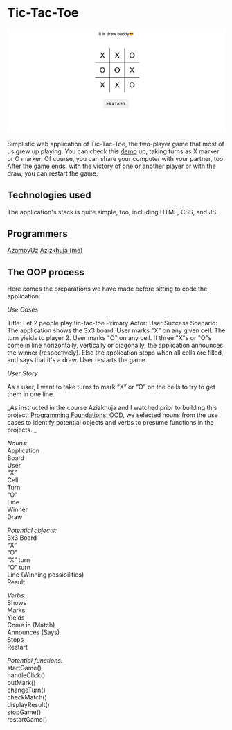 # Tic-Tac-Toe

![Screenshot](newtictactoe.png)

Simplistic web application of Tic-Tac-Toe, the two-player game that most of us grew up playing. You can check this 
[demo](https://minetictactoe.netlify.app/) up, taking turns as X marker or O marker. Of course, you can share your computer with your partner, too. After the game ends, with the victory of one or another player or with the draw, you can restart the game. 

## Technologies used

The application's stack is quite simple, too, including HTML, CSS, and JS. 

## Programmers 

[AzamovUz](https://github.com/AzamovUz)
[Azizkhuja (me)](https://github.com/Azizkhuja)<br>


## The OOP process

Here comes the preparations we have made before sitting to code the application:

_Use Cases_<br>

Title: Let 2 people play tic-tac-toe
Primary Actor: User
Success Scenario: The application shows the 3x3 board. 
User marks "X" on any given cell. The turn yields to player 2. 
User marks "O" on any cell. 
If three "X"s or "O"s come in line horizontally, vertically or diagonally, 
the application announces the winner (respectively). 
Else the application stops when all cells are filled, and says that it's a draw. User restarts the game. 


_User Story_ <br>

As a user, I want to take turns to mark “X” or “O” on the cells to try to get them in one line. 

_As instructed in the course Azizkhuja and I watched prior to building this project: [Programming Foundations: OOD](https://www.linkedin.com/learning/programming-foundations-object-oriented-design-3/challenge-jukebox-class-diagrams), we selected nouns from the use cases to identify potential objects and verbs to presume functions in the projects. 
_

_Nouns:_<br>
Application<br>
Board<br>
User<br>
“X”<br>
Cell<br>
Turn<br>
“O”<br>
Line<br>
Winner<br>
Draw<br>

_Potential objects:_<br>
3x3 Board<br>
“X”<br>
“O”<br>
“X” turn<br>
“O” turn<br>
Line (Winning possibilities)<br>
Result<br>

_Verbs:_<br> 
Shows<br>
Marks<br>
Yields<br>
Come in (Match)<br>
Announces (Says)<br>
Stops<br>
Restart<br>

_Potential functions:_<br>
startGame()<br>
handleClick()<br>
putMark()<br>
changeTurn()<br>
checkMatch()<br>
displayResult()<br>
stopGame()<br>
restartGame()<br>


